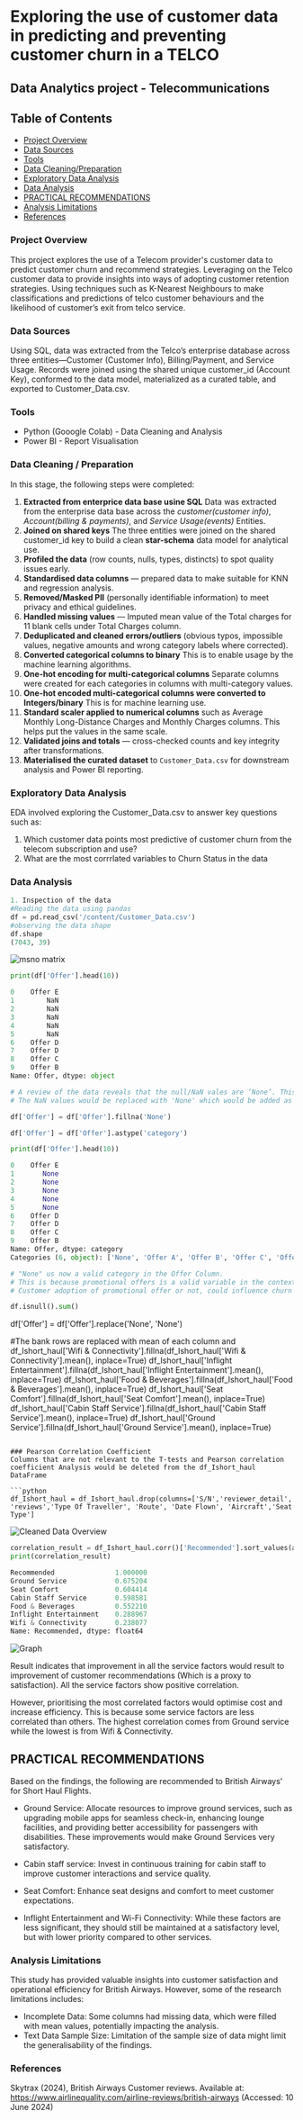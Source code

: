 # Exploring the use of customer data in predicting and preventing customer churn in a TELCO
## Data Analytics project - Telecommunications
## Table of Contents
- [Project Overview](#project-overview)
- [Data Sources](#data-sources)
- [Tools](#tools)
- [Data Cleaning/Preparation](#data-cleaningpreparation)   <!-- the slash is removed -->
- [Exploratory Data Analysis](#exploratory-data-analysis)
- [Data Analysis](#data-analysis)
- [PRACTICAL RECOMMENDATIONS](#practical-recommendations)
- [Analysis Limitations](#analysis-limitations)
- [References](#references)

### Project Overview
This project explores the use of a Telecom provider's customer data to predict customer churn and recommend strategies.
Leveraging on the Telco customer data to provide insights into ways of adopting customer retention strategies.
Using techniques such as K-Nearest Neighbours to make classifications and predictions of telco customer behaviours and the likelihood of customer’s exit from telco service.

### Data Sources
Using SQL, data was extracted from the Telco’s enterprise database across three entities—Customer (Customer Info), Billing/Payment, and Service Usage. Records were joined using the shared unique customer_id (Account Key), conformed to the data model, materialized as a curated table, and exported to Customer_Data.csv.
### Tools 
- Python (Gooogle Colab) - Data Cleaning and Analysis
- Power BI - Report Visualisation

### Data Cleaning / Preparation
In this stage, the following steps were completed:

1. **Extracted from enterprice data base usine SQL** Data was extracted from the enterprise data base across the *customer(customer info)*, *Account(billing & payments)*, and *Service Usage(events)* Entities.
2. **Joined on shared keys** The three entities were joined on the shared customer_id key to build a clean **star-schema** data model for analytical use.
4. **Profiled the data** (row counts, nulls, types, distincts) to spot quality issues early.
5. **Standardised data columns** — prepared data to make suitable for KNN and regression analysis.
6. **Removed/Masked PII** (personally identifiable information) to meet privacy and ethical guidelines.
7. **Handled missing values** — Imputed mean value of the Total charges for 11 blank cells under Total Charges column.
8. **Deduplicated and cleaned errors/outliers** (obvious typos, impossible values, negative amounts and wrong category labels where corrected).
9. **Converted categorical columns to binary** This is to enable usage by the machine learning algorithms.
10. **One-hot encoding for multi-categorical columns** Separate columns were created for each categories in columns with multi-category values.
11. **One-hot encoded multi-categorical columns were converted to Integers/binary** This is for machine learning use.
12. **Standard scaler applied to numerical columns** such as Average Monthly Long-Distance Charges and Monthly Charges columns. This helps put the values in the same scale.
13. **Validated joins and totals** — cross-checked counts and key integrity after transformations.
15. **Materialised the curated dataset** to `Customer_Data.csv` for downstream analysis and Power BI reporting.

### Exploratory Data Analysis
EDA involved exploring the Customer_Data.csv to answer key questions such as:

1. Which customer data points most predictive of customer churn from the telecom subscription and use?
2. What are the most corrrlated variables to Churn Status in the data

### Data Analysis
```python
1. Inspection of the data
#Reading the data using pandas
df = pd.read_csv('/content/Customer_Data.csv')
#observing the data shape
df.shape
(7043, 39)


```
![msno matrix](missingno_matrix_(1).png)

```python
print(df['Offer'].head(10))

0    Offer E
1        NaN
2        NaN
3        NaN
4        NaN
5        NaN
6    Offer D
7    Offer D
8    Offer C
9    Offer B
Name: Offer, dtype: object

# A review of the data reveals that the null/NaN vales are ‘None’. This means the customer was not given a promotional offer.
# The NaN values would be replaced with 'None' which would be added as a category under the Offer Column (for customers without a promotional offer).

df['Offer'] = df['Offer'].fillna('None')

df['Offer'] = df['Offer'].astype('category')

print(df['Offer'].head(10))

0    Offer E
1       None
2       None
3       None
4       None
5       None
6    Offer D
7    Offer D
8    Offer C
9    Offer B
Name: Offer, dtype: category
Categories (6, object): ['None', 'Offer A', 'Offer B', 'Offer C', 'Offer D', 'Offer E']

# "None" us now a valid category in the Offer Column.
# This is because promotional offers is a valid variable in the context of customer churn analysis.
# Customer adoption of promotional offer or not, could influence churn behaviour.

df.isnull().sum()

```
df['Offer'] = df['Offer'].replace('None', 'None')



#The bank rows are replaced with mean of each column and 
df_Ishort_haul['Wifi & Connectivity'].fillna(df_Ishort_haul['Wifi & Connectivity'].mean(), inplace=True)
df_Ishort_haul['Inflight Entertainment'].fillna(df_Ishort_haul['Inflight Entertainment'].mean(), inplace=True)
df_Ishort_haul['Food & Beverages'].fillna(df_Ishort_haul['Food & Beverages'].mean(), inplace=True)
df_Ishort_haul['Seat Comfort'].fillna(df_Ishort_haul['Seat Comfort'].mean(), inplace=True)
df_Ishort_haul['Cabin Staff Service'].fillna(df_Ishort_haul['Cabin Staff Service'].mean(), inplace=True)
df_Ishort_haul['Ground Service'].fillna(df_Ishort_haul['Ground Service'].mean(), inplace=True)

```

### Pearson Correlation Coefficient
Columns that are not relevant to the T-tests and Pearson correlation coefficient Analysis would be deleted from the df_Ishort_haul DataFrame

```python
df_Ishort_haul = df_Ishort_haul.drop(columns=['S/N','reviewer_detail', 'reviews','Type Of Traveller', 'Route', 'Date Flown', 'Aircraft','Seat Type']
```
![Cleaned Data Overview](missingno_matrix2.png)

```Python
correlation_result = df_Ishort_haul.corr()['Recommended'].sort_values(ascending=False)
print(correlation_result)

Recommended               1.000000
Ground Service            0.675204
Seat Comfort              0.604414
Cabin Staff Service       0.598581
Food & Beverages          0.552210
Inflight Entertainment    0.288967
Wifi & Connectivity       0.238077
Name: Recommended, dtype: float64
```
![Graph](corr_graph..png)

Result indicates that improvement in all the service factors would result to improvement of customer recommendations (Which is a proxy to satisfaction). All the service factors show positive correlation.

However, prioritising the most correlated factors would optimise cost and increase efficiency. This is because some service factors are less correlated than others.
The highest correlation comes from Ground service while the lowest is from Wifi & Connectivity.

## PRACTICAL RECOMMENDATIONS
Based on the findings, the following are recommended to British Airways' for Short Haul Flights.

- Ground Service: Allocate resources to improve ground services, such as upgrading mobile apps for seamless check-in, enhancing lounge facilities, and providing better accessibility for passengers with disabilities. These improvements would make Ground Services very satisfactory.

- Cabin staff service: Invest in continuous training for cabin staff to improve customer interactions and service quality.

- Seat Comfort: Enhance seat designs and comfort to meet customer expectations.

- Inflight Entertainment and Wi-Fi Connectivity: While these factors are less significant, they should still be maintained at a satisfactory level, but with lower priority compared to other services.

### Analysis Limitations
This study has provided valuable insights into customer satisfaction and operational efficiency for British Airways. However, some of the research limitations includes:

- Incomplete Data: Some columns had missing data, which were filled with mean values, potentially impacting the analysis.
- Text Data Sample Size: Limitation of the sample size of data might limit the generalisability of the findings.

### References
Skytrax (2024), British Airways Customer reviews. Available at: https://www.airlinequality.com/airline-reviews/british-airways (Accessed: 10 June 2024)

